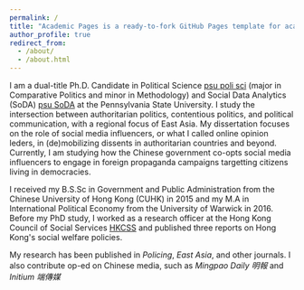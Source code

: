 ```yaml
---
permalink: /
title: "Academic Pages is a ready-to-fork GitHub Pages template for academic personal websites"
author_profile: true
redirect_from: 
  - /about/
  - /about.html
---
```


I am a dual-title Ph.D. Candidate in Political Science [psu poli sci](https://polisci.la.psu.edu) (major in Comparative Politics and minor in Methodology) and Social Data Analytics (SoDA) [psu SoDA](https://soda.la.psu.edu/) at the Pennsylvania State University. I study the intersection between authoritarian politics, contentious politics, and political communication, with a regional focus of East Asia. My dissertation focuses on the role of social media influencers, or what I called online opinion leders, in (de)mobilizing dissents in authoritarian countries and beyond. Currently, I am studying how the Chinese government co-opts social media influencers to engage in foreign propaganda campaigns targetting citizens living in democracies.

I received my B.S.Sc in Government and Public Administration from the Chinese University of Hong Kong (CUHK) in 2015 and my M.A in International Political Economy from the University of Warwick in 2016. Before my PhD study, I worked as a research officer at the Hong Kong Council of Social Services [HKCSS](https://www.hkcss.org.hk/?lang=en) and published three reports on Hong Kong's social welfare policies.

My research has been published in <em>Policing</em>, <em>East Asia</em>, and other journals. I also contribute op-ed on Chinese media, such as <em>Mingpao Daily 明報</em> and <em>Initium 端傳媒</em>
